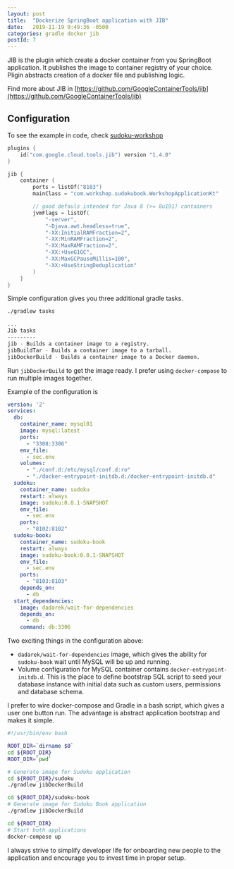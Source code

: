 ```yaml
---
layout: post
title:  "Dockerize SpringBoot application with JIB"
date:   2019-11-19 9:49:36 -0500
categories: gradle docker jib
postId: 7
---
```


JIB is the plugin which create a docker container from you SpringBoot application.
It publishes the image to container registry of your choice.
Pligin abstracts creation of a docker file and publishing logic.

Find more about JIB in [https://github.com/GoogleContainerTools/jib](https://github.com/GoogleContainerTools/jib)

## Configuration

To see the example in code, check [sudoku-workshop](https://github.com/PavelSusloparov/sudoku-workshop)

```kotlin
plugins {
    id("com.google.cloud.tools.jib") version "1.4.0"
}

jib {
	container {
		ports = listOf("8103")
		mainClass = "com.workshop.sudokubook.WorkshopApplicationKt"

		// good defauls intended for Java 8 (>= 8u191) containers
		jvmFlags = listOf(
			"-server",
			"-Djava.awt.headless=true",
			"-XX:InitialRAMFraction=2",
			"-XX:MinRAMFraction=2",
			"-XX:MaxRAMFraction=2",
			"-XX:+UseG1GC",
			"-XX:MaxGCPauseMillis=100",
			"-XX:+UseStringDeduplication"
		)
	}
}
```

Simple configuration gives you three additional gradle tasks.
```bash
./gradlew tasks
```

```bash
...
Jib tasks
---------
jib - Builds a container image to a registry.
jibBuildTar - Builds a container image to a tarball.
jibDockerBuild - Builds a container image to a Docker daemon.
```

Run `jibDockerBuild` to get the image ready.
I prefer using `docker-compose` to run multiple images together.

Example of the configuration is

```yaml
version: '2'
services:
  db:
    container_name: mysql01
    image: mysql:latest
    ports:
      - "3308:3306"
    env_file:
      - sec.env
    volumes:
      - "./conf.d:/etc/mysql/conf.d:ro"
      - "./docker-entrypoint-initdb.d:/docker-entrypoint-initdb.d"
  sudoku:
    container_name: sudoku
    restart: always
    image: sudoku:0.0.1-SNAPSHOT
    env_file:
      - sec.env
    ports:
      - "8102:8102"
  sudoku-book:
    container_name: sudoku-book
    restart: always
    image: sudoku-book:0.0.1-SNAPSHOT
    env_file:
      - sec.env
    ports:
      - "8103:8103"
    depends_on:
      - db
  start_dependencies:
    image: dadarek/wait-for-dependencies
    depends_on:
      - db
    command: db:3306
```

Two exciting things in the configuration above:

* `dadarek/wait-for-dependencies` image, which gives the ability for `sudoku-book` wait until
MySQL will be up and running.
* Volume configuration for MySQL container contains `docker-entrypoint-initdb.d`.
This is the place to define bootstrap SQL script to seed your database instance with initial data such as custom users, permissions and database schema.

I prefer to wire docker-compose and Gradle in a bash script, which gives a user one button run.
The advantage is abstract application bootstrap and makes it simple.

```bash
#!/usr/bin/env bash

ROOT_DIR=`dirname $0`
cd ${ROOT_DIR}
ROOT_DIR=`pwd`

# Generate image for Sudoku application
cd ${ROOT_DIR}/sudoku
./gradlew jibDockerBuild

cd ${ROOT_DIR}/sudoku-book
# Generate image for Sudoku Book application
./gradlew jibDockerBuild

cd ${ROOT_DIR}
# Start both applications
docker-compose up
```

I always strive to simplify developer life for onboarding new people to the application and encourage you to invest time in proper setup.
